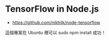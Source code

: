 # TensorFlow in Node.js

* https://github.com/nikhilk/node-tensorflow

這個專案在 Ubuntu 裡可以 sudo npm install 成功！

